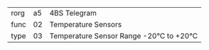 
|    |   |   |
| -- | - | - |
| rorg | a5 | 4BS Telegram |
| func | 02 | Temperature Sensors |
| type | 03 | Temperature Sensor Range -20°C to +20°C |
